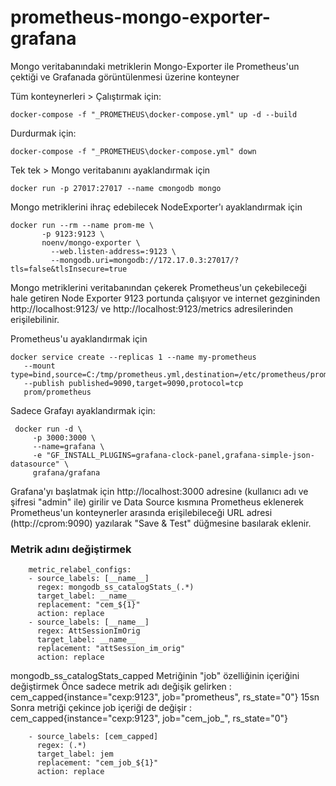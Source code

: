 # prometheus-mongo-exporter-grafana
Mongo veritabanındaki metriklerin Mongo-Exporter ile Prometheus'un çektiği ve Grafanada görüntülenmesi üzerine konteyner

Tüm konteynerleri >
Çalıştırmak için:

```shell
docker-compose -f "_PROMETHEUS\docker-compose.yml" up -d --build 
```

Durdurmak için:

```shell
docker-compose -f "_PROMETHEUS\docker-compose.yml" down
```

Tek tek >
Mongo veritabanını ayaklandırmak için
```shell
docker run -p 27017:27017 --name cmongodb mongo
```

Mongo metriklerini ihraç edebilecek NodeExporter'ı ayaklandırmak için
```shell
docker run --rm --name prom-me \
       -p 9123:9123 \
       noenv/mongo-exporter \
         --web.listen-address=:9123 \
         --mongodb.uri=mongodb://172.17.0.3:27017/?tls=false&tlsInsecure=true
```
Mongo metriklerini veritabanından çekerek Prometheus'un çekebileceği hale getiren Node Exporter 9123 portunda çalışıyor ve internet gezgininden http://localhost:9123/ ve http://localhost:9123/metrics adresilerinden erişilebilinir.

Prometheus'u ayaklandırmak için 
```shell
docker service create --replicas 1 --name my-prometheus
   --mount type=bind,source=C:/tmp/prometheus.yml,destination=/etc/prometheus/prometheus.yml
   --publish published=9090,target=9090,protocol=tcp
   prom/prometheus
```

Sadece Grafayı ayaklandırmak için:
```shell
 docker run -d \
     -p 3000:3000 \
     --name=grafana \
     -e "GF_INSTALL_PLUGINS=grafana-clock-panel,grafana-simple-json-datasource" \
     grafana/grafana
```

Grafana'yı başlatmak için http://localhost:3000 adresine (kullanıcı adı ve şifresi "admin" ile) girilir ve Data Source kısmına Prometheus eklenerek Prometheus'un konteynerler arasında erişilebileceği URL adresi (http://cprom:9090) yazılarak "Save & Test" düğmesine basılarak eklenir.

### Metrik adını değiştirmek
```
    metric_relabel_configs:
    - source_labels: [__name__]
      regex: mongodb_ss_catalogStats_(.*)
      target_label: __name__
      replacement: "cem_${1}"
      action: replace
    - source_labels: [__name__]
      regex: AttSessionImOrig
      target_label: __name__
      replacement: "attSession_im_orig"
      action: replace
```

mongodb_ss_catalogStats_capped Metriğinin "job" özelliğinin içeriğini değiştirmek
Önce sadece metrik adı değişik gelirken           : cem_capped{instance="cexp:9123", job="prometheus", rs_state="0"}
15sn Sonra metriği çekince job içeriği de değişir : cem_capped{instance="cexp:9123", job="cem_job_", rs_state="0"}
```
    - source_labels: [cem_capped]
      regex: (.*)
      target_label: jem
      replacement: "cem_job_${1}"
      action: replace
```
